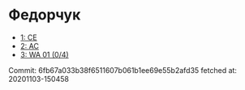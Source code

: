 # Федорчук
- [1: CE](1.md)
- [2: AC](2.md)
- [3: WA 01 (0/4)](3.md)

Commit: 6fb67a033b38f6511607b061b1ee69e55b2afd35
 fetched at: 20201103-150458
